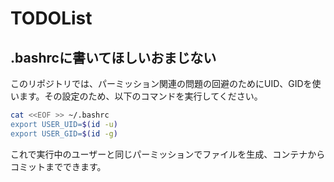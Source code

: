 # TODOList

## .bashrcに書いてほしいおまじない

このリポジトリでは、パーミッション関連の問題の回避のためにUID、GIDを使います。その設定のため、以下のコマンドを実行してください。

```bash
cat <<EOF >> ~/.bashrc
export USER_UID=$(id -u)
export USER_GID=$(id -g)
```

これで実行中のユーザーと同じパーミッションでファイルを生成、コンテナからコミットまでできます。
